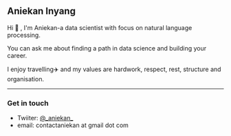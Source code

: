 ## Aniekan Inyang

Hi :wave: , I'm Aniekan-a data scientist with focus on natural language processing.

You can ask me about finding a path in data science and building your career.

I enjoy travelling:airplane:    and my values are hardwork, respect, rest, structure and organisation.

___

### Get in touch

- Twiiter: [@\_aniekan\_](https://www.twitter.com/_aniekan_)
- email: contactaniekan at gmail dot com
